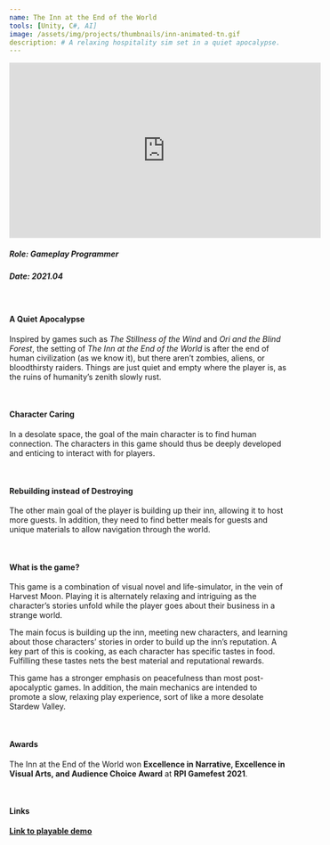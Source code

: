 ```yaml
---
name: The Inn at the End of the World
tools: [Unity, C#, AI]
image: /assets/img/projects/thumbnails/inn-animated-tn.gif
description: # A relaxing hospitality sim set in a quiet apocalypse.
---
```


<!-- Gameplay Video Demo -->
<div class="video">
    <iframe width="560" height="315" src="https://www.youtube.com/embed/mbioGQDOSj0" title="YouTube video player" frameborder="0" allow="accelerometer; autoplay; clipboard-write; encrypted-media; gyroscope; picture-in-picture" allowfullscreen></iframe>
</div>

<!-- Role -->
##### Role: Gameplay Programmer
##### Date: 2021.04
<br>

<!-- General Description -->
#### A Quiet Apocalypse
Inspired by games such as *The Stillness of the Wind* and *Ori and the Blind Forest*, the setting of *The Inn at the End of the World* is after the end of human civilization (as we know it), but there aren’t zombies, aliens, or bloodthirsty raiders. Things are just quiet and empty where the player is, as the ruins of humanity’s zenith slowly rust. 

<br>

#### Character Caring
In a desolate space, the goal of the main character is to find human connection. The characters in this game should thus be deeply developed and enticing to interact with for players.

<br>

#### Rebuilding instead of Destroying
The other main goal of the player is building up their inn, allowing it to host more guests. In addition, they need to find better meals for guests and unique materials to allow navigation through the world. 

<br>

#### What is the game? 
This game is a combination of visual novel and life-simulator, in the vein of Harvest Moon. Playing it is alternately relaxing and intriguing as the character’s stories unfold while the player goes about their business in a strange world. 

The main focus is building up the inn, meeting new characters, and learning about those characters’ stories in order to build up the inn’s reputation. A key part of this is cooking, as each character has specific tastes in food. Fulfilling these tastes nets the best material and reputational rewards.

This game has a stronger emphasis on peacefulness than most post-apocalyptic games. In addition, the main mechanics are intended to promote a slow, relaxing play experience, sort of like a more desolate Stardew Valley.

<br>

#### Awards

The Inn at the End of the World won **Excellence in Narrative, Excellence in Visual Arts, and Audience Choice Award** at **RPI Gamefest 2021**.

<br>

#### Links
**[Link to playable demo](https://lucy-smithers.itch.io/the-inn-at-the-end-of-the-world)**